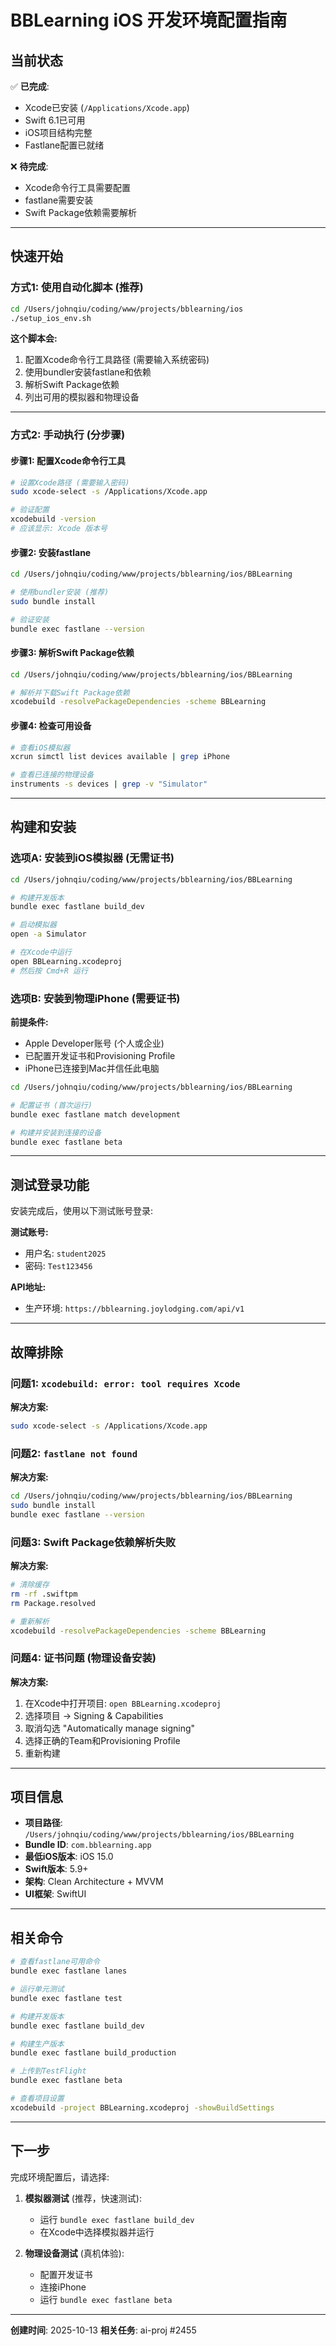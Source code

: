 # BBLearning iOS 开发环境配置指南

## 当前状态

✅ **已完成**:
- Xcode已安装 (`/Applications/Xcode.app`)
- Swift 6.1已可用
- iOS项目结构完整
- Fastlane配置已就绪

❌ **待完成**:
- Xcode命令行工具需要配置
- fastlane需要安装
- Swift Package依赖需要解析

---

## 快速开始

### 方式1: 使用自动化脚本 (推荐)

```bash
cd /Users/johnqiu/coding/www/projects/bblearning/ios
./setup_ios_env.sh
```

**这个脚本会:**
1. 配置Xcode命令行工具路径 (需要输入系统密码)
2. 使用bundler安装fastlane和依赖
3. 解析Swift Package依赖
4. 列出可用的模拟器和物理设备

---

### 方式2: 手动执行 (分步骤)

#### 步骤1: 配置Xcode命令行工具

```bash
# 设置Xcode路径 (需要输入密码)
sudo xcode-select -s /Applications/Xcode.app

# 验证配置
xcodebuild -version
# 应该显示: Xcode 版本号
```

#### 步骤2: 安装fastlane

```bash
cd /Users/johnqiu/coding/www/projects/bblearning/ios/BBLearning

# 使用bundler安装 (推荐)
sudo bundle install

# 验证安装
bundle exec fastlane --version
```

#### 步骤3: 解析Swift Package依赖

```bash
cd /Users/johnqiu/coding/www/projects/bblearning/ios/BBLearning

# 解析并下载Swift Package依赖
xcodebuild -resolvePackageDependencies -scheme BBLearning
```

#### 步骤4: 检查可用设备

```bash
# 查看iOS模拟器
xcrun simctl list devices available | grep iPhone

# 查看已连接的物理设备
instruments -s devices | grep -v "Simulator"
```

---

## 构建和安装

### 选项A: 安装到iOS模拟器 (无需证书)

```bash
cd /Users/johnqiu/coding/www/projects/bblearning/ios/BBLearning

# 构建开发版本
bundle exec fastlane build_dev

# 启动模拟器
open -a Simulator

# 在Xcode中运行
open BBLearning.xcodeproj
# 然后按 Cmd+R 运行
```

### 选项B: 安装到物理iPhone (需要证书)

**前提条件:**
- Apple Developer账号 (个人或企业)
- 已配置开发证书和Provisioning Profile
- iPhone已连接到Mac并信任此电脑

```bash
cd /Users/johnqiu/coding/www/projects/bblearning/ios/BBLearning

# 配置证书 (首次运行)
bundle exec fastlane match development

# 构建并安装到连接的设备
bundle exec fastlane beta
```

---

## 测试登录功能

安装完成后，使用以下测试账号登录:

**测试账号:**
- 用户名: `student2025`
- 密码: `Test123456`

**API地址:**
- 生产环境: `https://bblearning.joylodging.com/api/v1`

---

## 故障排除

### 问题1: `xcodebuild: error: tool requires Xcode`

**解决方案:**
```bash
sudo xcode-select -s /Applications/Xcode.app
```

### 问题2: `fastlane not found`

**解决方案:**
```bash
cd /Users/johnqiu/coding/www/projects/bblearning/ios/BBLearning
sudo bundle install
bundle exec fastlane --version
```

### 问题3: Swift Package依赖解析失败

**解决方案:**
```bash
# 清除缓存
rm -rf .swiftpm
rm Package.resolved

# 重新解析
xcodebuild -resolvePackageDependencies -scheme BBLearning
```

### 问题4: 证书问题 (物理设备安装)

**解决方案:**
1. 在Xcode中打开项目: `open BBLearning.xcodeproj`
2. 选择项目 → Signing & Capabilities
3. 取消勾选 "Automatically manage signing"
4. 选择正确的Team和Provisioning Profile
5. 重新构建

---

## 项目信息

- **项目路径**: `/Users/johnqiu/coding/www/projects/bblearning/ios/BBLearning`
- **Bundle ID**: `com.bblearning.app`
- **最低iOS版本**: iOS 15.0
- **Swift版本**: 5.9+
- **架构**: Clean Architecture + MVVM
- **UI框架**: SwiftUI

---

## 相关命令

```bash
# 查看fastlane可用命令
bundle exec fastlane lanes

# 运行单元测试
bundle exec fastlane test

# 构建开发版本
bundle exec fastlane build_dev

# 构建生产版本
bundle exec fastlane build_production

# 上传到TestFlight
bundle exec fastlane beta

# 查看项目设置
xcodebuild -project BBLearning.xcodeproj -showBuildSettings
```

---

## 下一步

完成环境配置后，请选择:

1. **模拟器测试** (推荐，快速测试):
   - 运行 `bundle exec fastlane build_dev`
   - 在Xcode中选择模拟器并运行

2. **物理设备测试** (真机体验):
   - 配置开发证书
   - 连接iPhone
   - 运行 `bundle exec fastlane beta`

---

**创建时间**: 2025-10-13
**相关任务**: ai-proj #2455
